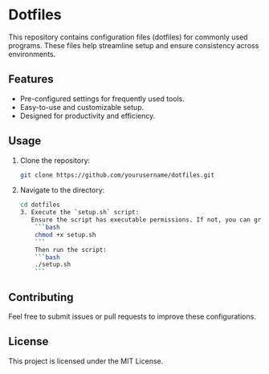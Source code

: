 # Dotfiles

This repository contains configuration files (dotfiles) for commonly used programs. These files help streamline setup and ensure consistency across environments.

## Features

- Pre-configured settings for frequently used tools.
- Easy-to-use and customizable setup.
- Designed for productivity and efficiency.

## Usage

1. Clone the repository:
    ```bash
    git clone https://github.com/yourusername/dotfiles.git
    ```
2. Navigate to the directory:
    ```bash
    cd dotfiles
    3. Execute the `setup.sh` script:
       Ensure the script has executable permissions. If not, you can grant them using:
        ```bash
        chmod +x setup.sh
        ```
        Then run the script:
        ```bash
        ./setup.sh
        ```

## Contributing

Feel free to submit issues or pull requests to improve these configurations.

## License

This project is licensed under the MIT License.

